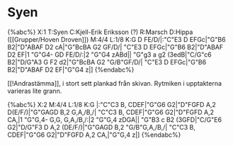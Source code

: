 # Syen

{%abc%}
X:1
T:Syen
C:Kjell-Erik Eriksson (?)
R:Marsch
D:Hippa ([[Grupper/Hoven Droven]])
M:4/4
L:1/8
K:G
D FE/D/|:"C"E3 D EFGc|"G"B6 B2|"D"ABAF D2 cA|"G"BcBA G2 GF/D/|
"C"E3 D EFGc|"G"B6 B2|"D"ABAF D2 EF|1 "G"G4- GD FE/D/:|2 "G"G4 zABd||
"G"g3 a g2 (3edB|"C/G"c6 B2|"D/G"A3 G F2 d2|"G"BcBA G2 "G/B"GF/D/|
"C"E3 D EFGc|"G"B6 B2|"D"ABAF D2 EF|"G"G4 z|]
{%endabc%}

[[!Andrastämma]], i stort sett plankad från skivan. Rytmiken i upptakterna varieras lite grann.

{%abc%}
X:2
M:4/4
L:1/8
K:G
|:"C"C3 B, CDEF|"G"G6 G2|"D"FGFD A,2 D(E/F/)|"G"GAGD B,2 G,A,/B,/|
"C"C3 B, CDEF|"G"G6 G2|"D"FGFD A,2 CA,|1 "G"G,4- G,G, G,A,/B,/:|2 "G"G,4 zDGA||
"G"B3 c B2 (3GFD|"C/G"E6 G2|"D/G"F3 D A,2 (DE/F/)|"G"GAGD B,2 "G/B"G,A,/B,/|
"C"C3 B, CDEF|"G"G6 G2|"D"FGFD A,2 CA,|"G"G,4 z|]
{%endabc%}


